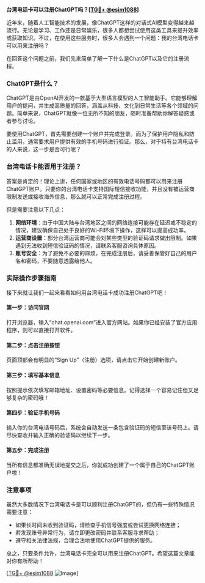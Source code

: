 **台湾电话卡可以注册ChatGPT吗？[[TG💪+ @esim1088](https://t.me/s/esim1088)]**

近年来，随着人工智能技术的发展，像ChatGPT这样的对话式AI模型变得越来越流行。无论是学习、工作还是日常娱乐，很多人都想尝试使用这类工具来提升效率或获取知识。不过，在使用这些服务时，很多人会遇到一个问题：我的台湾电话卡可以用来注册吗？

在回答这个问题之前，我们先来简单了解一下什么是ChatGPT以及它的注册流程。

### ChatGPT是什么？

ChatGPT是由OpenAI开发的一款基于大型语言模型的人工智能助手。它能够理解用户的提问，并生成高质量的回答，涵盖从科技、文化到日常生活等各个领域的问题。简单来说，ChatGPT就像一位无所不知的朋友，随时准备帮助你解答疑惑或者参与讨论。

要使用ChatGPT，首先需要创建一个账户并完成登录。而为了保护用户隐私和防止滥用，通常要求用户提供有效的手机号码进行验证。那么，对于持有台湾电话卡的人来说，这一步是否可行呢？

### 台湾电话卡能否用于注册？

答案是肯定的！理论上讲，任何国家或地区的有效电话号码都可以用来注册ChatGPT账户。只要你的台湾电话卡支持国际短信接收功能，并且没有被运营商限制发送或接收海外信息，那么就可以正常完成注册过程。

但是需要注意以下几点：

1. **网络环境**：由于中国大陆与台湾地区之间的网络连接可能存在延迟或不稳定的情况，建议确保自己处于良好的Wi-Fi环境下操作，这样可以提高成功率。
2. **运营商设置**：部分台湾运营商可能会对某些类型的验证码请求做出限制。如果遇到无法收到短信验证码的情况，请联系客服咨询具体原因。
3. **账号安全**：为了避免不必要的麻烦，在完成注册后，请妥善保管好自己的用户名和密码，不要随意透露给他人。

### 实际操作步骤指南

接下来就让我们一起来看看如何用台湾电话卡成功注册ChatGPT吧！

#### 第一步：访问官网
打开浏览器，输入“chat.openai.com”进入官方网站。如果你已经安装了官方应用程序，则可以直接打开软件。

#### 第二步：点击注册按钮
页面顶部会有明显的“Sign Up”（注册）选项，请点击它开始创建新账户。

#### 第三步：填写基本信息
按照提示依次填写邮箱地址、设置密码等必要信息。记得选择一个容易记住但又足够复杂的密码哦！

#### 第四步：验证手机号码
输入你的台湾电话号码后，系统会自动发送一条包含验证码的短信至该号码上。请尽快查收并输入正确的验证码以继续下一步。

#### 第五步：完成注册
当所有信息都准确无误地提交之后，你就成功创建了一个属于自己的ChatGPT账户啦！

### 注意事项

虽然大多数情况下台湾电话卡是可以顺利注册ChatGPT的，但仍有一些特殊情况需要注意：

- 如果长时间未收到验证码，请检查手机信号强度或尝试更换网络连接；
- 若发现账号异常行为，请立即更改密码并联系客服寻求帮助；
- 遵守相关法律法规，合理合法地使用ChatGPT提供的服务。

总之，只要条件允许，台湾电话卡完全可以用来注册ChatGPT。希望这篇文章能对你有所帮助！

[[TG💪+ @esim1088](https://t.me/s/esim1088) ![Image](https://i.postimg.cc/4NQfJmqS/Snipaste-2025-05-13-00-14-12.png)]